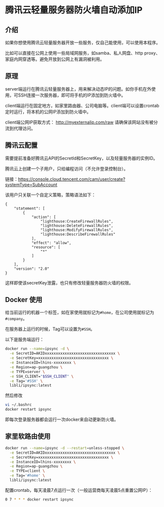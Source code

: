 # 腾讯云轻量服务器防火墙自动添加IP

## 介绍
如果你想使用腾讯云轻量服务器开放一些服务，仅自己能使用，可以使用本程序。

比如可以直接在公网上使用一些局域网服务，如samba、私人网盘、http proxy、家庭内网穿透等。避免开放到公网上有漏洞被利用。

## 原理

server端运行在腾讯云轻量服务器上，用来解决动态IP的问题。如你手机在外使用，可SSH连接一次服务器，即可将手机的IP添加到防火墙中。

client端运行在固定地方，如家里路由器、公司电脑等。client端可以设置crontab定时运行，将本机的公网IP添加到防火墙中。

client端公网IP获取方式：
http://myexternalip.com/raw
请确保该网站没有被分流到代理访问。

## 腾讯云配置
需要提前准备好腾讯云API的SecretId和SecretKey，以及轻量服务器的实例ID。

腾讯云上创建一个子用户，只给编程访问（不允许登录控制台）。

链接：https://console.cloud.tencent.com/cam/user/create?systemType=SubAccount

该用户只关联一个自定义策略，策略语法如下：
```
{
    "statement": [
        {
            "action": [
                "lighthouse:CreateFirewallRules",
                "lighthouse:DeleteFirewallRules",
                "lighthouse:ModifyFirewallRules",
                "lighthouse:DescribeFirewallRules"
            ],
            "effect": "allow",
            "resource": [
                "*"
            ]
        }
    ],
    "version": "2.0"
}
```

这样即使该secretKey泄露，也只有修改轻量服务器防火墙的权限。

## Docker 使用

给当前运行的机器一个标签，如在家使用就标记为`#home`，在公司使用就标记为`#company`。

在服务器上运行的时候，Tag可以设置为`#SSH`。

以下是服务端运行：

```bash
docker run --name=ipsync -d \
  -e SecretID=AKIDxxxxxxxxxxxxxxxxxxxxxxxxxxxxxxxx \
  -e SecretKey=xxxxxxxxxxxxxxxxxxxxxxxxxxxxxxxx \
  -e InstanceID=lhins-xxxxxxxx \
  -e Region=ap-guangzhou \
  -e TYPE=server \
  -e SSH_CLIENT="$SSH_CLIENT" \
  -e Tag='#SSH' \
  libli/ipsync:latest
```

然后修改
```bash
vi ~/.bashrc
docker restart ipsync
```

即每次登录服务器都会运行一次docker来自动更新防火墙。

## 家里软路由使用

```bash
docker run --name=ipsync -d --restart=unless-stopped \
  -e SecretID=AKIDxxxxxxxxxxxxxxxxxxxxxxxxxxxxxxxx \
  -e SecretKey=xxxxxxxxxxxxxxxxxxxxxxxxxxxxxxxx \
  -e InstanceID=lhins-xxxxxxxx \
  -e Region=ap-guangzhou \
  -e TYPE=client \
  -e Tag='#home' \
  libli/ipsync:latest
```

配置crontab，每天凌晨7点运行一次（一般运营商每天凌晨5点重置公网IP）：
```bash
0 7 * * * docker restart ipsync
```